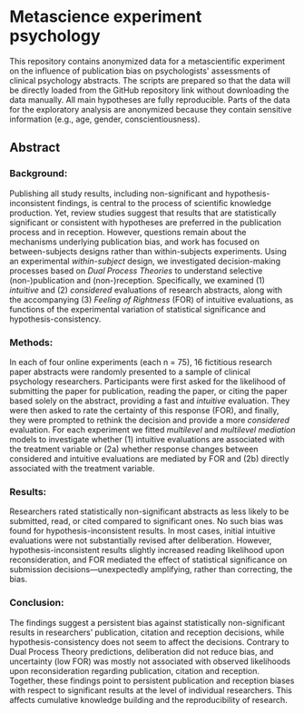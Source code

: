 # Metascience experiment psychology
This repository contains anonymized data for a metascientific experiment on the influence of publication bias on psychologists' assessments of clinical psychology abstracts. The scripts are prepared so that the data will be directly loaded from the GitHub repository link without downloading the data manually. All main hypotheses are fully reproducible. Parts of the data for the exploratory analysis are anonymized because they contain sensitive information (e.g., age, gender, conscientiousness).

## Abstract
### Background: 
Publishing all study results, including non-significant and hypothesis-inconsistent findings, is central to the process of scientific knowledge production. Yet, review studies suggest that results that are statistically significant or consistent with hypotheses are preferred in the publication process and in reception. However, questions remain about the mechanisms underlying publication bias, and work has focused on between-subjects designs rather than within-subjects experiments. Using an experimental *within-subject* design, we investigated decision-making processes based on *Dual Process Theories* to understand selective (non-)publication and (non-)reception. Specifically, we examined (1) *intuitive* and (2) *considered* evaluations of research abstracts, along with the accompanying (3) *Feeling of Rightness* (FOR) of intuitive evaluations, as functions of the experimental variation of statistical significance and hypothesis-consistency. 
### Methods:
In each of four online experiments (each n = 75), 16 fictitious research paper abstracts were randomly presented to a sample of clinical psychology researchers. Participants were first asked for the likelihood of submitting the paper for publication, reading the paper, or citing the paper based solely on the abstract, providing a fast and *intuitive* evaluation. They were then asked to rate the certainty of this response (FOR), and finally, they were prompted to rethink the decision and provide a more *considered* evaluation. For each experiment we fitted *multilevel* and *multilevel mediation* models to investigate whether (1) intuitive evaluations are associated with the treatment variable or (2a) whether response changes between considered and intuitive evaluations are mediated by FOR and (2b) directly associated with the treatment variable.
### Results:
Researchers rated statistically non-significant abstracts as less likely to be submitted, read, or cited compared to significant ones. No such bias was found for hypothesis-inconsistent results. In most cases, initial intuitive evaluations were not substantially revised after deliberation. However, hypothesis-inconsistent results slightly increased reading likelihood upon reconsideration, and FOR mediated the effect of statistical significance on submission decisions—unexpectedly amplifying, rather than correcting, the bias.
### Conclusion:
The findings suggest a persistent bias against statistically non-significant results in researchers’ publication, citation and reception decisions, while hypothesis-consistency does not seem to affect the decisions. Contrary to Dual Process Theory predictions, deliberation did not reduce bias, and uncertainty (low FOR) was mostly not associated with observed likelihoods upon reconsideration regarding publication, citation and reception. Together, these findings point to persistent publication and reception biases with respect to significant results at the level of individual researchers. This affects cumulative knowledge building and the reproducibility of research. 
